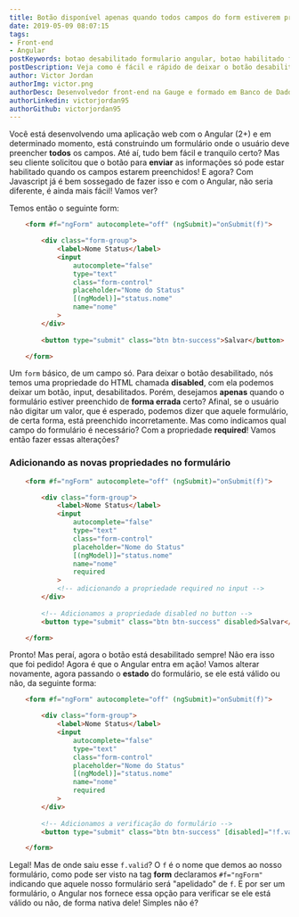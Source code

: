```yaml
---
title: Botão disponível apenas quando todos campos do form estiverem preenchidos - Angular
date: 2019-05-09 08:07:15
tags: 
- Front-end
- Angular
postKeywords: botao desabilitado formulario angular, botao habilitado form valido, form angular, disabled form
postDescription: Veja como é fácil e rápido de deixar o botão desabilitado caso seu formulário esteja com algum campo inválido ou vazio, com o Angular, que nos permite fazer isto nativamente e sem várias linhas de código!
author: Victor Jordan
authorImg: victor.png
authorDesc: Desenvolvedor front-end na Gauge e formado em Banco de Dados pela Fatec, apaixonado por usabilidade, performance e UX!
authorLinkedin: victorjordan95
authorGithub: victorjordan95
---
```


Você está desenvolvendo uma aplicação web com o Angular (2+) e em determinado momento, está construindo um formulário onde o usuário deve preencher **todos** os campos. Até aí, tudo bem fácil e tranquilo certo? Mas seu cliente solicitou que o botão para **enviar** as informações só pode estar habilitado quando os campos estarem preenchidos! E agora? Com Javascript já é bem sossegado de fazer isso e com o Angular, não seria diferente, é ainda mais fácil! Vamos ver?

<!-- more -->

Temos então o seguinte form:

```html
    <form #f="ngForm" autocomplete="off" (ngSubmit)="onSubmit(f)">

        <div class="form-group">
            <label>Nome Status</label>
            <input  
                autocomplete="false" 
                type="text"
                class="form-control" 
                placeholder="Nome do Status" 
                [(ngModel)]="status.nome" 
                name="nome"
            >
        </div>
        
        <button type="submit" class="btn btn-success">Salvar</button>

    </form>
```

Um `form` básico, de um campo só. Para deixar o botão desabilitado, nós temos uma propriedade do HTML chamada **disabled**, com ela podemos deixar um botão, input, desabilitados. Porém, desejamos **apenas** quando o formulário estiver preenchido de **forma errada** certo? 
Afinal, se o usuário não digitar um valor, que é esperado, podemos dizer que aquele formulário, de certa forma, está preenchido incorretamente. Mas como indicamos qual campo do formulário é necessário? Com a propriedade **required**! 
Vamos então fazer essas alterações?

### Adicionando as novas propriedades no formulário


```html
    <form #f="ngForm" autocomplete="off" (ngSubmit)="onSubmit(f)">

        <div class="form-group">
            <label>Nome Status</label>
            <input  
                autocomplete="false" 
                type="text"
                class="form-control" 
                placeholder="Nome do Status" 
                [(ngModel)]="status.nome" 
                name="nome"
                required 
            >
            <!-- adicionando a propriedade required no input -->
        </div>
        
        <!-- Adicionamos a propriedade disabled no button -->
        <button type="submit" class="btn btn-success" disabled>Salvar</button>

    </form>
```

Pronto! Mas peraí, agora o botão está desabilitado sempre! Não era isso que foi pedido! 
Agora é que o Angular entra em ação! Vamos alterar novamente, agora passando o **estado** do formulário, se ele está válido ou não, da seguinte forma:

```html
    <form #f="ngForm" autocomplete="off" (ngSubmit)="onSubmit(f)">

        <div class="form-group">
            <label>Nome Status</label>
            <input  
                autocomplete="false" 
                type="text"
                class="form-control" 
                placeholder="Nome do Status" 
                [(ngModel)]="status.nome" 
                name="nome"
                required 
            >
        </div>
        
        <!-- Adicionamos a verificação do formulário -->
        <button type="submit" class="btn btn-success" [disabled]="!f.valid" >Salvar</button>

    </form>
```

Legal! Mas de onde saiu esse `f.valid`? 
O `f` é o nome que demos ao nosso formulário, como pode ser visto na tag **form** declaramos `#f="ngForm"` indicando que aquele nosso formulário será "apelidado" de `f`. E por ser um formulário, o Angular nos fornece essa opção para verificar se ele está válido ou não, de forma nativa dele! Simples não é?
